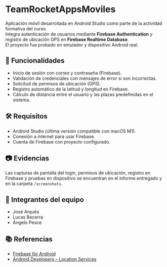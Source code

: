# TeamRocketAppsMoviles

Aplicación móvil desarrollada en Android Studio como parte de la actividad formativa del curso.  
Integra autenticación de usuarios mediante **Firebase Authentication** y registro de ubicación GPS en **Firebase Realtime Database**.  
El proyecto fue probado en emulador y dispositivo Android real.

## 🚀 Funcionalidades
- Inicio de sesión con correo y contraseña (Firebase).
- Validación de credenciales con mensajes de error si son incorrectas.
- Solicitud de permisos de ubicación (GPS).
- Registro automático de la latitud y longitud en Firebase.
- Cálculo de distancia entre el usuario y las plazas predefinidas en el sistema.

## 🛠️ Requisitos
- Android Studio (última versión compatible con macOS M1).
- Conexión a internet para usar Firebase.
- Cuenta de Firebase con proyecto configurado.

## 📷 Evidencias
Las capturas de pantalla del login, permisos de ubicación, registro en Firebase y pruebas en dispositivo se encuentran en el informe entregado y en la carpeta `/screenshots`.

## 👥 Integrantes del equipo
- José Arqués  
- Lucas Becerra  
- Ángelo Pesce  

## 📚 Referencias
- [Firebase for Android](https://firebase.google.com/docs/android/setup)  
- [Android Developers – Location Services](https://developer.android.com/training/location)
